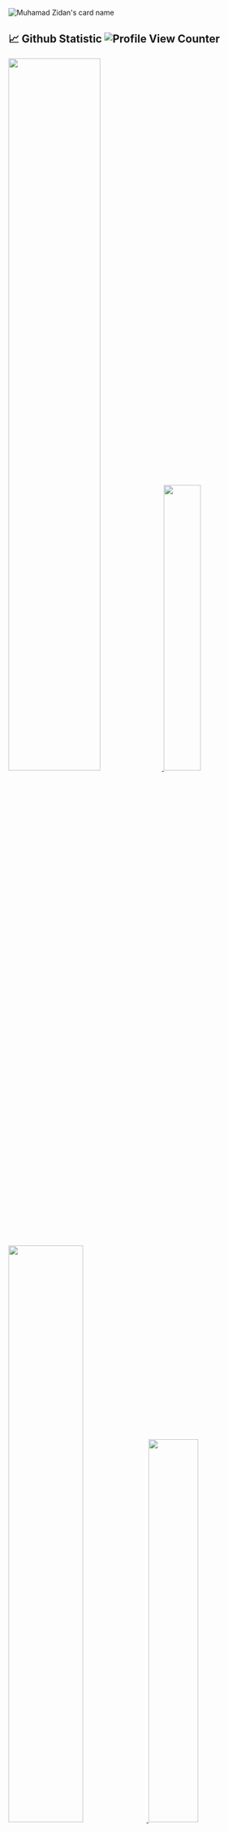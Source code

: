 ![Muhamad Zidan's card name](https://cardivo.vercel.app/api?name=Azhar%20Rizki%20Zulma&description=Hi,%20i%27m%20a%20Developer,%20Multiplatform,%20and%20Fullstack%20developer%20with%20a%20demonstrated%20history%20of%20working%20in%20the%20information%20technology%20industry%20%F0%9F%91%8B&image=https://mineversal.com/assets/img/Zidan.jpeg&instagram=zida_n02&linkedin=Muhamad%20Zidan&github=thellost&pattern=floatingCogs&opacity=0.1&backgroundColor=%23ddd&)

## 📈 Github Statistic ![Profile View Counter](https://komarev.com/ghpvc/?username=thellost)
<p align="left">
<a href="https://github.com/thellost">
  <img width="60%" src="https://github-readme-stats-eight-theta.vercel.app/api?username=thellost&show_icons=true&theme=dark&include_all_commits=true&count_private=true&icon_color=FFFFFF&bg_color=000000"/>
  <img width="38%" src="https://github-readme-stats-eight-theta.vercel.app/api/top-langs/?username=thellost&layout=compact&langs_count=10&theme=dark&bg_color=000000"/>
  <img width="54%" src="https://github-readme-streak-stats.herokuapp.com/?user=thellost&theme=highcontrast&fire=ffffff&ring=ffffff&border=ffffff&currStreakLabel=ffffff"/>
  <img width="44%" src="https://github-profile-trophy.vercel.app/?username=thellost&theme=onestar&column=4&margin-w=10&margin-h=10"/>
  <img width="99%" src="https://activity-graph.herokuapp.com/graph?username=thellost&theme=react-dark&bg_color=000000&color=FFFFFF"/>
</a>
</p>

<details>
  <summary><b>👋 Hi there!</b></summary>

  I'm **Muhamad Zidan**, college student at **Trisakti University**.

  A <code>**Developer**</code>, Independent <code>**Programmer**</code>, <code>**Lead Developer**</code> and <code>**Publisher**</code> with a demonstrated history of working in the information technology industry. Skilled in <code>**Web Development**</code>, <code>**Mobile Development**</code>, and <code>**Game Developer**</code>. Interested in <code>**Software Development**</code>, <code>**Computer Networking**</code>, and <code>**Game Industry**</code>.
</details>

<details>
  <summary><b>⚡ Tool Stack</b></summary>
  
  
  ### Markup Languages:
  ![HTML](https://img.shields.io/badge/HTML5-E34F26?style=for-the-badge&logo=html5&logoColor=white)
  ![CSS](https://img.shields.io/badge/CSS3-1572B6?style=for-the-badge&logo=css3&logoColor=white)
  ![Markdown](https://img.shields.io/badge/Markdown-000000?style=for-the-badge&logo=markdown&logoColor=white)

  ### Programming Languages:
  ![C](https://img.shields.io/badge/C-00599C?style=for-the-badge&logo=c&logoColor=white)
  ![C++](https://img.shields.io/badge/C%2B%2B-00599C?style=for-the-badge&logo=c%2B%2B&logoColor=white)
  ![C#](https://img.shields.io/badge/C%23-239120?style=for-the-badge&logo=c-sharp&logoColor=white)
  ![Java](https://img.shields.io/badge/Java-ED8B00?style=for-the-badge&logo=java&logoColor=white)
  ![Dart](https://img.shields.io/badge/Dart-0175C2?style=for-the-badge&logo=dart&logoColor=white)
  ![PHP](https://img.shields.io/badge/PHP-777BB4?style=for-the-badge&logo=php&logoColor=white)
  ![JavaScript](https://img.shields.io/badge/JavaScript-323330?style=for-the-badge&logo=javascript&logoColor=F7DF1E)
  ![Python](https://img.shields.io/badge/Python-3776AB?style=for-the-badge&logo=python&logoColor=white)
  ![R](https://img.shields.io/badge/R-276DC3?style=for-the-badge&logo=r&logoColor=white)
  <!--![JSON](https://img.shields.io/badge/json-5E5C5C?style=for-the-badge&logo=json&logoColor=white)-->

  ### Library & Frameworks:
  ![Unity](https://img.shields.io/badge/Unity-000000?style=for-the-badge&logo=unity&logoColor=white)
  ![TensorFlow](https://img.shields.io/badge/TensorFlow-FF6F00?style=for-the-badge&logo=tensorflow&logoColor=white)
  ![PyTorch](https://img.shields.io/badge/PyTorch-EE4C2C?style=for-the-badge&logo=PyTorch&logoColor=white)
  ![Flutter](https://img.shields.io/badge/Flutter-02569B?style=for-the-badge&logo=flutter&logoColor=white)
  ![Bootstrap](https://img.shields.io/badge/Bootstrap-563D7C?style=for-the-badge&logo=bootstrap&logoColor=white)
  ![Scikit Learn](https://img.shields.io/badge/scikit_learn-F7931E?style=for-the-badge&logo=scikit-learn&logoColor=white)
  ![Keras](https://img.shields.io/badge/Keras-D00000?style=for-the-badge&logo=Keras&logoColor=white)
  ![Pandas](https://img.shields.io/badge/Pandas-2C2D72?style=for-the-badge&logo=pandas&logoColor=white)
  ![Numpy](https://img.shields.io/badge/Numpy-777BB4?style=for-the-badge&logo=numpy&logoColor=white)
  ![Jquery](https://img.shields.io/badge/jQuery-0769AD?style=for-the-badge&logo=jquery&logoColor=white)

  ### Databases:
  ![MySQL](https://img.shields.io/badge/MySQL-00599C?style=for-the-badge&logo=mysql&logoColor=white)
  ![PostgreSQL](https://img.shields.io/badge/PostgreSQL-316192?style=for-the-badge&logo=postgresql&logoColor=white)
  ![MongoDB](https://img.shields.io/badge/MongoDB-4EA94B?style=for-the-badge&logo=mongodb&logoColor=white)
  ![SQLite](https://img.shields.io/badge/SQLite-07405E?style=for-the-badge&logo=sqlite&logoColor=white)

  ### Technologies:
  ![Windows](https://img.shields.io/badge/Windows-0078D6?style=for-the-badge&logo=microsoft&logoColor=white)
  ![Android](https://img.shields.io/badge/Android-3DDC84?style=for-the-badge&logo=android&logoColor=white)
  ![Git](https://img.shields.io/badge/Git-F05032?style=for-the-badge&logo=git&logoColor=white)
  ![Github](https://img.shields.io/badge/GitHub-000000?style=for-the-badge&logo=github&logoColor=white)
  ![Amazon AWS](https://img.shields.io/badge/Amazon_AWS-232F3E?style=for-the-badge&logo=amazon-aws&logoColor=white)
  ![Google Firebase](https://img.shields.io/badge/Google_Firebase-ffca28?style=for-the-badge&logo=firebase&logoColor=black)
</details>


<!-- ### Hi there 👋 -->
<!--
**AzharRizky/AzharRizky** is a ✨ _special_ ✨ repository because its `README.md` (this file) appears on your GitHub profile.

Here are some ideas to get you started:

- 🔭 I’m currently working on ...
- 🌱 I’m currently learning ...
- 👯 I’m looking to collaborate on ...
- 🤔 I’m looking for help with ...
- 💬 Ask me about ...
- 📫 How to reach me: ...
- 😄 Pronouns: ...
- ⚡ Fun fact: ...
😎

💼 any freelance work? do reach, email :)
💬 ask me about anything, i am happy to help;
📊 this week i spent my time on:
🚧 my todoist stats:

🏆 7,936 Karma Points
🌸 Completed 0 tasks today
✅ Completed 663 tasks so far
⏳ Longest streak is 10 days

📈 my github stats
